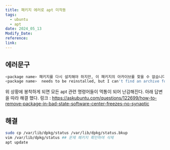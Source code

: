 ```yaml
---
title: 패키지 에러로 apt 미작동
tags:
  - ubuntu
  - apt
date: 2024_05_13
Modify_Date: 
reference: 
link:
---
```


## 에러문구
```bash
<package name> 패키지를 다시 설치해야 하지만, 이 패키지의 아카이브를 찾을 수 없습니다.
<package name>  needs to be reinstalled, but I can't find an archive for it.
```

위 상황에 봉착하게 되면 모든 apt 관련 명령어들이 먹통이 되어 난감해진다.
아래 답변을 따라 해결 했다.
링크 : https://askubuntu.com/questions/122699/how-to-remove-package-in-bad-state-software-center-freezes-no-synaptic

## 해결

```bash
sudo cp /var/lib/dpkg/status /var/lib/dpkg/status.bkup
vim /var/lib/dpkg/status ## 문제 패키지 확인하여 삭제
apt update
```
